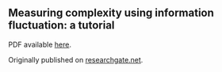 ## Measuring complexity using information fluctuation: a tutorial

PDF available [here](https://github.com/information-fluctuation-complexity/documents/blob/main/Measuring%20complexity%20using%20information%20fluctuation%20-%20a%20tutorial.2023.12.10.pdf).

Originally published on [researchgate.net](https://www.researchgate.net/publication/340284677_Measuring_complexity_using_information_fluctuation_a_tutorial).
